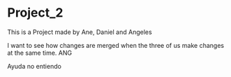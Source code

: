 # Project_2 
This is a Project made by Ane, Daniel and Angeles

I want to see how changes are merged when the three of us make changes at the same time. ANG

Ayuda no entiendo

